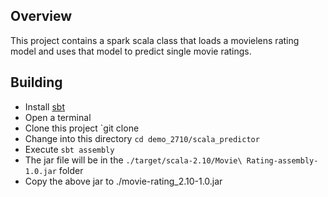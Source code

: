 ## Overview

This project contains a spark scala class that loads a movielens rating model and uses that model to predict single movie ratings.

## Building

- Install [sbt](http://www.scala-sbt.org/)
- Open a terminal
- Clone this project `git clone
- Change into this directory `cd demo_2710/scala_predictor`
- Execute `sbt assembly`
- The jar file will be in the `./target/scala-2.10/Movie\ Rating-assembly-1.0.jar` folder
- Copy the above jar to ./movie-rating_2.10-1.0.jar
